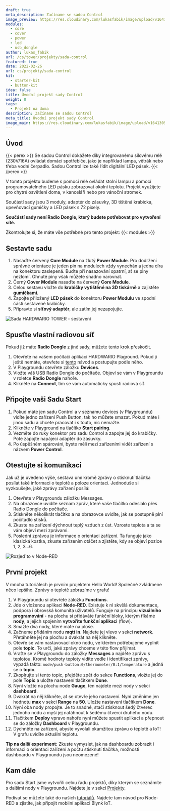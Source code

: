 ```yaml
---
draft: true
meta_description: Začíname se sadou Control
image_preview: https://res.cloudinary.com/lukasfabik/image/upload/v1641305830/projects/button-for-mum/1-ilustrace-devce-pari-hru-ma-pauzu.png
modules:
  - core
  - cover
  - power
  - led
  - usb_dongle
author: lukas_fabik
url: /cs/tower/projekty/sada-control
featured: true
date: 2022-02-26
url: cs/projekty/sada-control
kit:
  - starter-kit
  - button-kit
idea: false
title: Úvodní projekt sady Control
weight: 0
tags:
  - Projekt na doma
description: Začíname se sadou Control
meta_title: Úvodní projekt sady Control
image_main: https://res.cloudinary.com/lukasfabik/image/upload/v1641305830/projects/button-for-mum/1-ilustrace-devce-pari-hru-ma-pauzu.png
---
```

## Úvod

{{< perex >}}
Se sadou Control dokážete díky integrovanému silovému relé (230V/16A) ovládat domácí spotřebiče, jako je například lampa, větrák nebo třeba vodní čerpadlo. Sadou Control lze také řídit digitální LED pásek. 
{{< /perex >}}

V tomto projektu budeme s pomocí relé ovládat stolní lampu a pomocí programovatelného LED pásku zobrazovat okolní teplotu. Projekt využijete pro chytré osvětlení doma, v kanceláři nebo pro vánoční stromek. 

Součástí sady jsou 3 moduly, adaptér do zásuvky, 3D tištěná krabicka, upevňovací gumičky a LED pásek s 72 pixely. 

**Součástí sady není Radio Dongle, který budete potřebovat pro vytvoření sítě.** 

Zkontrolujte si, že máte vše potřebné pro tento projekt:
{{< modules >}}

## Sestavte sadu

1. Nasaďte červený **Core Module** na žlutý **Power Module**. Pro dodržení správné orientace je jeden pin na modulech vždy vynechán a jedna díra na konektoru zaslepená. Buďte při nasazování opatrní, ať se piny nezlomí. Ohnuté piny však můžete snadno narovnat.
2. Černý **Cover Module** nasaďte na červený **Core Module**.
3. Celou sestavu vložte do **krabičky vytištěné na 3D tiskárně** a zajistěte **gumičkami**.
4. Zapojte přiložený **LED pásek** do konektoru **Power Modulu** ve spodní části sestavené krabičky.
5. Připravte si **síťový adaptér**, ale zatím jej nezapojujte.

![Sada HARDWARIO TOWER - sestavení](/_assets/images/starter-kit/skladacka.gif)

## Spusťte vlastní radiovou síť

P﻿okud již máte **Radio Dongle** z jiné sady, můžete tento krok přeskočit. 

1. Otevřete na vašem počítači aplikaci HARDWARIO Plaground. Pokud ji ještě nemáte, otevřete  si [tento](/cs/tower/tutorials/co-je-to-bigclown-playground/) návod a postupujte podle něho. 
2. V Playgroundu otevřete záložku **Devices**.
3. Vložte váš USB Radio Dongle do počítače. Objeví se vám v Playgroundu v roletce **Radio Dongle** nahoře.
4. Klikněte na **Connect**, tím se vám automaticky spustí radiová síť. 

## Připojte vaši Sadu Start

1. Pokud máte jen sadu Control a v seznamu devices (v Playgroundu) vidíte jedno zařízení Push Button, tak ho můžete smazat. Pokud máte i jinou sadu a chcete pracovat i s touto, nic nemažte.
2. Klikněte v Playground na tlačítko **Start pairing**.
4. Vezměte do ruky konektor pro sadu Control a zapojte jej do krabičky. Pote zapojte napájecí adaptér do zásuvky.  
5. Po úspěšném spárování, byste měli mezi zařízeními vidět zařízení s názvem **Power Control**.

## Otestujte si komunikaci

Jak už je uvedeno výše, sestava umí kromě zprávy o stisknutí tlačítka posílat také informaci o teplotě a poloze orientaci. Jednoduše si vyzkoušejte, jaké zprávy zařízení posílá:

1. Otevřete v Playgroundu záložku Messages.
2. Na obrazovce uvidíte seznam zpráv, které vaše tlačítko odeslalo přes Radio Dongle do počítače.
3. Stiskněte několikrát tlačítko a na obrazovce uvidíte, jak se postupně plní počítadlo stisků.
4. Zkuste na zařízení dýchnout teplý vzduch z úst. Vzroste teplota a ta se vám objeví mezi zprávami.
5. Poslední zprávou je informace o orientaci zařízení. Ta funguje jako klasická kostka, zkuste zařízením otáčet a zjistěte, kdy se objeví pozice 1, 2, 3...6.

![Rozjeď to v Node-RED](https://res.cloudinary.com/lukasfabik/image/upload/v1565632592/projects/button-for-mum/image3.png "Rozjeď to v Node-RED")

## První projekt

V mnoha tutoriálech je prvním projektem Hello World! Společně zvládmene něco lepšího. Zprávy o teplotě zobrazíme v grafu!

1. V Playgroundu si otevřete záložku **Functions**.
2. Jde o vloženou aplikaci **Node-RED**. Existuje k ní skvělá dokumentace, podpora i obrovská komunita uživatelů. Funguje na principu **vizuálního programování** - na plochu si přidáváte funkční bloky, kterým říkáme **nody**, a jejich spojením **vytvoříte funkční aplikaci** (flow).
3. Smažte dva nody, které máte na ploše.
4. Začneme přidáním nodu **mqtt in**. Najdete jej vlevo v sekci **network**. Přetáhněte jej na plochu a dvakrát na něj klikněte.
5. Otevře se vám nastavovací okno nodu, ve kterém potřebujeme vyplnit pole **topic**. To určí, jaké zprávy chceme v této flow přijímat.
6. Vraťte se v Playgroundu do záložky **Messages** a najděte zprávu s teplotou. Kromě hodnoty teploty vidíte vedle i identifikaci zprávy, vypadá takto: `node/push-button:0/thermometer/0:1/temperature` a jedná se o **topic**. 
7. Zkopírujte si tento topic, přejděte zpět do sekce **Functions**, vložte jej do pole **Topic** a uložte nastavení tlačítkem **Done**.
8. Nyní vložte na plochu node **Gauge**, ten najdete mezi nody v sekci **dashboard**.
9. Dvakrát na něj klikněte, ať se otevře jeho nastavení. Nyní změníme jen hodnotu **max** v sekci **Range** na **50**. Uložte nastavení tlačítkem **Done**.
10. Nyní oba nody propojte. Je to snadné, stačí stisknout šedý čtverec jednoho nodu a myší jej natáhnout k šedému čtverci druhého nodu.
11. Tlačítkem **Deploy** vpravo nahoře nyní můžete spustit aplikaci a přepnout se do záložky **Dashboard** v Playgroundu.
12. Dýchněte na zařízení, abyste vyvolali okamžitou zprávu o teplotě a IoT! V grafu uvidíte aktuální teplotu.

**Tip na další experiment:** Zkuste vymyslet, jak na dashboardu zobrazit i informaci o orientaci zařízení a počtu stisknutí tlačítka, možnosti dashboardu v Playgroundu jsou neomezené!

## Kam dále

Pro sadu Start jsme vytvořili celou řadu projektů, díky kterým se seznámíte s dalšími nody v Playgroundu. Najdete je v sekci [Projekty](/cs/education/projects). 

Podívat se můžete také do našich [tutoriálů](/cs/tower/tutorials/). Najdete tam návod pro Node-RED a zjistíte, jak připojit mobilní aplikaci Blynk IoT.